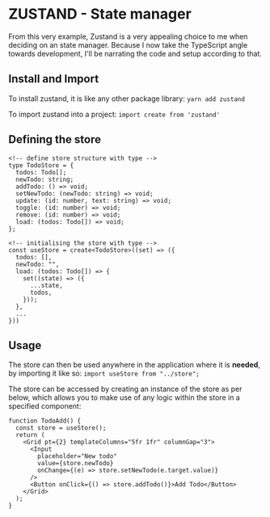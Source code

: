 # ZUSTAND - State manager
From this very example, Zustand is a very appealing choice to me when deciding on an state manager. Because I now take the TypeScript angle towards development, I'll be narrating the code and setup according to that.

## Install and Import
To install zustand, it is like any other package library:
`yarn add zustand`

To import zustand into a project:
`import create from 'zustand'`


## Defining the store
```
<!-- define store structure with type -->
type TodoStore = {
  todos: Todo[];
  newTodo: string;
  addTodo: () => void;
  setNewTodo: (newTodo: string) => void;
  update: (id: number, text: string) => void;
  toggle: (id: number) => void;
  remove: (id: number) => void;
  load: (todos: Todo[]) => void;
};

<!-- initialising the store with type -->
const useStore = create<TodoStore>((set) => ({
  todos: [],
  newTodo: "",
  load: (todos: Todo[]) => {
    set((state) => ({
      ...state,
      todos,
    }));
  },
  ...
}))
```

## Usage
The store can then be used anywhere in the application where it is <b>needed</b>, by importing it like so:
`import useStore from "../store";`

The store can be accessed by creating an instance of the store as per below, which allows you to make use of any logic within the store in a specified component:
```
function TodoAdd() {
  const store = useStore();
  return (
    <Grid pt={2} templateColumns="5fr 1fr" columnGap="3">
      <Input
        placeholder="New todo"
        value={store.newTodo}
        onChange={(e) => store.setNewTodo(e.target.value)}
      />
      <Button onClick={() => store.addTodo()}>Add Todo</Button>
    </Grid>
  );
}
```
